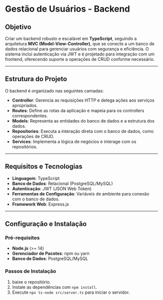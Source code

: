 # Gestão de Usuários - Backend

## Objetivo
Criar um backend robusto e escalável em **TypeScript**, seguindo a arquitetura **MVC (Model-View-Controller)**, que se conecte a um banco de dados relacional para gerenciar usuários com segurança e eficiência. O sistema inclui autenticação via JWT e é projetado para integração com um frontend, oferecendo suporte a operações de CRUD conforme necessário.

---

## Estrutura do Projeto
O backend é organizado nas seguintes camadas:

- **Controller**: Gerencia as requisições HTTP e delega ações aos serviços apropriados.
- **Routes**: Define as rotas da aplicação e mapeia para os controllers correspondentes.
- **Models**: Representa as entidades do banco de dados e a estrutura dos dados.
- **Repositories**: Executa a interação direta com o banco de dados, como operações de CRUD.
- **Services**: Implementa a lógica de negócios e interage com os repositórios.

---

## Requisitos e Tecnologias
- **Linguagem**: TypeScript
- **Banco de Dados**: Relacional (PostgreSQL/MySQL)
- **Autenticação**: JWT (JSON Web Token)
- **Ferramentas de Configuração**: Variáveis de ambiente para conexão com o banco de dados.
- **Framework Web**: Express.js

---

## Configuração e Instalação

### Pré-requisitos
- **Node.js** (>= 14)
- **Gerenciador de Pacotes**: npm ou yarn
- **Banco de Dados**: PostgreSQL/MySQL

### Passos de Instalação
1. baixe o repositório.
2. Instale as dependências com `npm install`.
3. Execute `npx ts-node src/server.ts` para iniciar o servidor.
